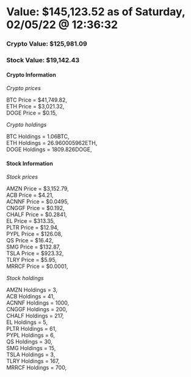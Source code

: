 # Value: $145,123.52 as of Saturday, 02/05/22 @ 12:36:32 

### Crypto Value: $125,981.09

### Stock Value: $19,142.43

#### Crypto Information 
*Crypto prices* 

BTC Price = $41,749.82,  
ETH Price = $3,021.32,  
DOGE Price = $0.15,  


*Crypto holdings* 

BTC Holdings = 1.06BTC,  
ETH Holdings = 26.960005962ETH,  
DOGE Holdings = 1809.826DOGE,  


#### Stock Information 

*Stock prices* 

AMZN Price = $3,152.79,  
ACB Price = $4.21,  
ACNNF Price = $0.0495,  
CNGGF Price = $0.192,  
CHALF Price = $0.2841,  
EL Price = $313.35,  
PLTR Price = $12.94,  
PYPL Price = $126.08,  
QS Price = $16.42,  
SMG Price = $132.87,  
TSLA Price = $923.32,  
TLRY Price = $5.95,  
MRRCF Price = $0.0001,  


*Stock holdings* 

AMZN Holdings = 3,  
ACB Holdings = 41,  
ACNNF Holdings = 1000,  
CNGGF Holdings = 200,  
CHALF Holdings = 217,  
EL Holdings = 5,  
PLTR Holdings = 61,  
PYPL Holdings = 6,  
QS Holdings = 30,  
SMG Holdings = 15,  
TSLA Holdings = 3,  
TLRY Holdings = 167,  
MRRCF Holdings = 700,  


